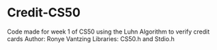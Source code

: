 # Credit-CS50
Code made for week 1 of CS50 using the Luhn Algorithm to verify credit cards
Author: Ronye Vantzing
Libraries: CS50.h and Stdio.h
